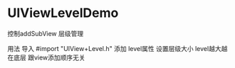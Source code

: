 # UIViewLevelDemo
控制addSubView 层级管理


用法
  导入 #import "UIView+Level.h"
  添加 level属性 设置层级大小 level越大越在底层 跟view添加顺序无关
